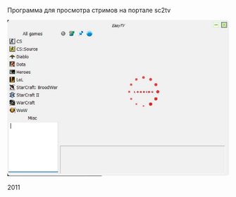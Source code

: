 Программа для просмотра стримов на портале sc2tv

![Main screen](https://github.com/agrebnevru/sc2stream/raw/master/screen.jpg)

2011

